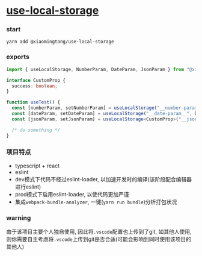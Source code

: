 # [use-local-storage](https://github.com/xiaomingTang/use-local-storage)

### start
```
yarn add @xiaomingtang/use-local-storage
```

### exports
```typescript
import { useLocalStorage, NumberParam, DateParam, JsonParam } from "@xiaomingtang/use-local-storage"

interface CustomProp {
  success: boolean;
}

function useTest() {
  const [numberParam, setNumberParam] = useLocalStorage("__number-param__", NumberParam)
  const [dateParam, setDateParam] = useLocalStorage("__date-param__", DateParam)
  const [jsonParam, setJsonParam] = useLocalStorage<CustomProp>("__json-param__", JsonParam)

  /* do something */
}
```

### 项目特点
- typescript + react
- eslint
- dev模式下代码不经过eslint-loader, 以加速开发时的编译(该阶段配合编辑器进行eslint)
- prod模式下启用eslint-loader, 以使代码更加严谨
- 集成`webpack-bundle-analyzer`, 一键(`yarn run bundle`)分析打包状况

### warning
由于该项目主要个人独自使用, 因此将`.vscode`配置也上传到了git, 如其他人使用, 则你需要自主考虑将`.vscode`上传到git是否合适(可能会影响到同时使用该项目的其他人)
